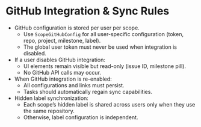 # GitHub Integration & Sync Rules

- GitHub configuration is stored per user per scope.
  - Use `ScopeGitHubConfig` for all user-specific configuration (token, repo, project, milestone, label).
  - The global user token must never be used when integration is disabled.
- If a user disables GitHub integration:
  - UI elements remain visible but read-only (issue ID, milestone pill).
  - No GitHub API calls may occur.
- When GitHub integration is re-enabled:
  - All configurations and links must persist.
  - Tasks should automatically regain sync capabilities.
- Hidden label synchronization:
  - Each scope’s hidden label is shared across users only when they use the same repository.
  - Otherwise, label configuration is independent.

